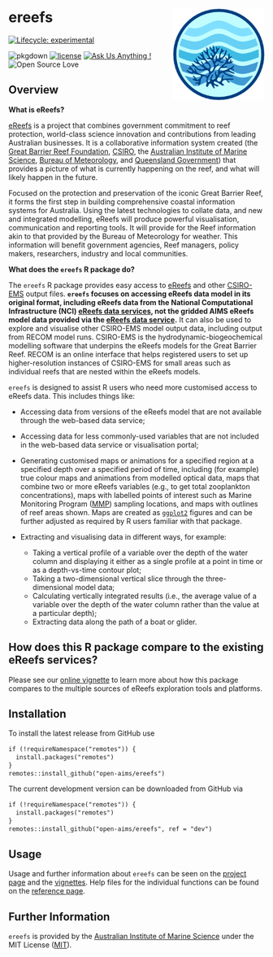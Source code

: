 <!-- README.md is generated from README.Rmd. Please edit that file -->

ereefs <img src="man/figures/logo.png" width = 180 alt="eReefs Logo" align="right" />
=====================================================================================

<!-- badges: start -->

[![Lifecycle:
experimental](https://img.shields.io/badge/lifecycle-experimental-orange.svg)](https://lifecycle.r-lib.org/articles/stages.html)
<!-- [![R build status](https://github.com/open-AIMS/ereefs/actions/workflows/R-CMD-check.yaml/badge.svg?branch=dev)](https://github.com/open-AIMS/ereefs/actions) -->
<!-- [![Codecov test coverage](https://codecov.io/gh/open-aims/ereefs/branch/master/graph/badge.svg)](https://app.codecov.io/gh/open-aims/ereefs?branch=master) -->
![pkgdown](https://github.com/open-AIMS/ereefs/workflows/pkgdown/badge.svg)
[![license](https://img.shields.io/badge/license-MIT%20+%20file%20LICENSE-lightgrey.svg)](https://choosealicense.com/)
[![Ask Us Anything
!](https://img.shields.io/badge/Ask%20us-anything-1abc9c.svg)](https://github.com/open-AIMS/ereefs/issues/new)
![Open Source
Love](https://badges.frapsoft.com/os/v2/open-source.svg?v=103)
<!-- badges: end -->

Overview
--------

**What is eReefs?**

[eReefs](https://www.ereefs.org.au/about/) is a project that combines
government commitment to reef protection, world-class science innovation
and contributions from leading Australian businesses. It is a
collaborative information system created (the [Great Barrier Reef
Foundation](https://www.barrierreef.org/),
[CSIRO](https://www.csiro.au/), the [Australian Institute of Marine
Science](https://www.aims.gov.au/), [Bureau of
Meteorology](https://www.bom.gov.au/), and [Queensland
Government](https://www.qld.gov.au/)) that provides a picture of what is
currently happening on the reef, and what will likely happen in the
future.

Focused on the protection and preservation of the iconic Great Barrier
Reef, it forms the first step in building comprehensive coastal
information systems for Australia. Using the latest technologies to
collate data, and new and integrated modelling, eReefs will produce
powerful visualisation, communication and reporting tools. It will
provide for the Reef information akin to that provided by the Bureau of
Meteorology for weather. This information will benefit government
agencies, Reef managers, policy makers, researchers, industry and local
communities.

**What does the `ereefs` R package do?**

The `ereefs` R package provides easy access to
[eReefs](https://www.ereefs.org.au/about/) and other
[CSIRO-EMS](https://research.csiro.au/cem/software/ems/) output files.
**`ereefs` focuses on accessing eReefs data model in its original
format, including eReefs data from the National Computational
Infrastructure (NCI) [eReefs data
services](https://dapds00.nci.org.au/thredds/catalog/fx3/gbr4_v2/catalog.html),
not the gridded AIMS eReefs model data provided via the [eReefs data
service](https://thredds.ereefs.aims.gov.au/).** It can also be used to
explore and visualise other CSIRO-EMS model output data, including
output from RECOM model runs. CSIRO-EMS is the
hydrodynamic-biogeochemical modelling software that underpins the eReefs
models for the Great Barrier Reef. RECOM is an online interface that
helps registered users to set up higher-resolution instances of
CSIRO-EMS for small areas such as individual reefs that are nested
within the eReefs models.

`ereefs` is designed to assist R users who need more customised access
to eReefs data. This includes things like:

-   Accessing data from versions of the eReefs model that are not
    available through the web-based data service;

-   Accessing data for less commonly-used variables that are not
    included in the web-based data service or visualisation portal;

-   Generating customised maps or animations for a specified region at a
    specified depth over a specified period of time, including (for
    example) true colour maps and animations from modelled optical data,
    maps that combine two or more eReefs variables (e.g., to get total
    zooplankton concentrations), maps with labelled points of interest
    such as Marine Monitoring Program
    ([MMP](https://www2.gbrmpa.gov.au/our-work/programs-and-projects/marine-monitoring-program))
    sampling locations, and maps with outlines of reef areas shown. Maps
    are created as [`ggplot2`](https://ggplot2.tidyverse.org/) figures
    and can be further adjusted as required by R users familiar with
    that package.

-   Extracting and visualising data in different ways, for example:

    -   Taking a vertical profile of a variable over the depth of the
        water column and displaying it either as a single profile at a
        point in time or as a depth-vs-time contour plot;  
    -   Taking a two-dimensional vertical slice through the
        three-dimensional model data;  
    -   Calculating vertically integrated results (i.e., the average
        value of a variable over the depth of the water column rather
        than the value at a particular depth);  
    -   Extracting data along the path of a boat or glider.

How does this R package compare to the existing eReefs services?
----------------------------------------------------------------

Please see our [online
vignette](https://open-aims.github.io/ereefs/articles/about.html) to
learn more about how this package compares to the multiple sources of
eReefs exploration tools and platforms.

Installation
------------

To install the latest release from GitHub use

    if (!requireNamespace("remotes")) {
      install.packages("remotes")
    }
    remotes::install_github("open-aims/ereefs")

The current development version can be downloaded from GitHub via

    if (!requireNamespace("remotes")) {
      install.packages("remotes")
    }
    remotes::install_github("open-aims/ereefs", ref = "dev")

Usage
-----

Usage and further information about `ereefs` can be seen on the [project
page](https://open-aims.github.io/ereefs/) and the
[vignettes](https://open-aims.github.io/ereefs/articles/). Help files
for the individual functions can be found on the [reference
page](https://open-aims.github.io/ereefs/reference/).

Further Information
-------------------

`ereefs` is provided by the [Australian Institute of Marine
Science](https://www.aims.gov.au) under the MIT License
([MIT](https://opensource.org/licenses/MIT)).
